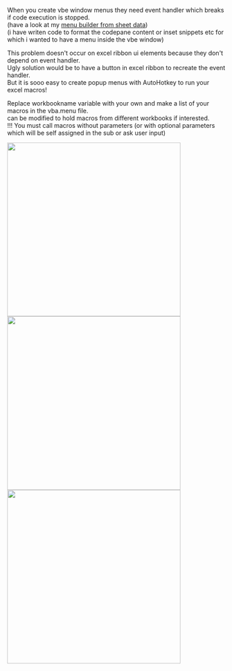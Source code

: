 When you create vbe window menus they need event handler which breaks if code execution is stopped.  
(have a look at my [menu builder from sheet data](https://github.com/alexofrhodes/vba-Multiple-Commandbars-from-sheet-data))   
(i have writen code to format the codepane content or inset snippets etc for which i wanted to have a menu inside the vbe window)   

This problem doesn't occur on excel ribbon ui elements because they don't depend on event handler.  
Ugly solution would be to have a button in excel ribbon to recreate the event handler.  
But it is sooo easy to create popup menus with AutoHotkey to run your excel macros!  

Replace workbookname variable with your own and make a list of your macros in the vba.menu file.  
can be modified to hold macros from different workbooks if interested.  
!!! You must call macros without parameters (or with optional parameters which will be self assigned in the sub or ask user input)  
  
<img src="https://user-images.githubusercontent.com/62287665/172789520-b56c74f3-b5e8-4e83-9401-a54d3db82e8c.jpg" width="400"> <img src="https://user-images.githubusercontent.com/62287665/172789524-cf018151-86bf-4a24-8f01-bf20ec09b6c7.jpg" width="400">
<img src="https://user-images.githubusercontent.com/62287665/174991681-3a9ae151-0858-490e-beee-7c9b1bce5e99.jpg" width="400" height="">

